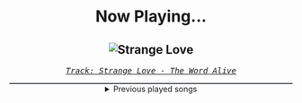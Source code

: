<div align="center"> 
<h1>Now Playing...</h1>

![Strange Love](https://i.scdn.co/image/ab67616d00001e029271d570adb5c670991aa562)
--
_<samp><a href="https://open.spotify.com/track/5dMpsv3AeFuM9zlK5ZQEUP">Track: Strange Love - The Word Alive</a></samp>_

<div style="border: 1px #4B5054 solid"></div>
<details>
  <summary>
    Previous played songs
  </summary>
  <table>
    <thead>
      <tr>
        <th>
          Artist
        </th>
        <th>
          Song
        </th>
        <th>
          Link
        </th>
      </tr>
    </thead>
    <tbody>
      <tr><td>The Word Alive</td><td>Strange Love</td><td><a href="https://open.spotify.com/track/5dMpsv3AeFuM9zlK5ZQEUP">https://open.spotify.com/track/5dMpsv3AeFuM9zlK5ZQEUP</a></td></tr><tr><td>Elwood Stray</td><td>Negative</td><td><a href="https://open.spotify.com/track/7lMX49Ka3VzV5SohMWQL6S">https://open.spotify.com/track/7lMX49Ka3VzV5SohMWQL6S</a></td></tr><tr><td>Fit For A King</td><td>Locked (In My Head)</td><td><a href="https://open.spotify.com/track/0ONwGFXxdo1vai166F5AEz">https://open.spotify.com/track/0ONwGFXxdo1vai166F5AEz</a></td></tr><tr><td>Ice Nine Kills</td><td>Rainy Day</td><td><a href="https://open.spotify.com/track/3AkCkuC8LuRFEnvyKBQUOg">https://open.spotify.com/track/3AkCkuC8LuRFEnvyKBQUOg</a></td></tr><tr><td>Rain City Drive</td><td>Heavier</td><td><a href="https://open.spotify.com/track/6Ps8twA0kAJ1jSZzhvdBQI">https://open.spotify.com/track/6Ps8twA0kAJ1jSZzhvdBQI</a></td></tr><tr><td>Caleb Hyles</td><td>Darkness Before The Dawn</td><td><a href="https://open.spotify.com/track/2BbMEzY7aVDsks9rNBLE7n">https://open.spotify.com/track/2BbMEzY7aVDsks9rNBLE7n</a></td></tr><tr><td>The Word Alive</td><td>Misery</td><td><a href="https://open.spotify.com/track/2fVIQFxGHSJHR5RYG4SMpI">https://open.spotify.com/track/2fVIQFxGHSJHR5RYG4SMpI</a></td></tr><tr><td>Caskets</td><td>Lose Myself</td><td><a href="https://open.spotify.com/track/76WJ6DfdUNCC3lqdy5s19K">https://open.spotify.com/track/76WJ6DfdUNCC3lqdy5s19K</a></td></tr><tr><td>We Came As Romans</td><td>Cold Like War</td><td><a href="https://open.spotify.com/track/4iLRsbijzBUP9AkQVlEn6z">https://open.spotify.com/track/4iLRsbijzBUP9AkQVlEn6z</a></td></tr><tr><td>Wage War</td><td>Relapse</td><td><a href="https://open.spotify.com/track/6Qd7XC9csaFz3dogXXhrVM">https://open.spotify.com/track/6Qd7XC9csaFz3dogXXhrVM</a></td></tr><tr><td>The Word Alive</td><td>New Reality</td><td><a href="https://open.spotify.com/track/60Eor8frfId0DeigqrVSE4">https://open.spotify.com/track/60Eor8frfId0DeigqrVSE4</a></td></tr><tr><td>Resolve</td><td>Older Days</td><td><a href="https://open.spotify.com/track/3DjsiMycLUIbFsSz7hKndD">https://open.spotify.com/track/3DjsiMycLUIbFsSz7hKndD</a></td></tr><tr><td>We Came As Romans</td><td>Plagued</td><td><a href="https://open.spotify.com/track/6xC8tcFBMMjJIyfPw66lDF">https://open.spotify.com/track/6xC8tcFBMMjJIyfPw66lDF</a></td></tr><tr><td>We Came As Romans</td><td>Darkbloom</td><td><a href="https://open.spotify.com/track/5eqB8FjyujwxBGfdibWEuL">https://open.spotify.com/track/5eqB8FjyujwxBGfdibWEuL</a></td></tr><tr><td>Hollow Front</td><td>We're All Left Suffering</td><td><a href="https://open.spotify.com/track/4lbODYAUsjKluVYvq10O2X">https://open.spotify.com/track/4lbODYAUsjKluVYvq10O2X</a></td></tr><tr><td>NOVELISTS</td><td>Made by Design</td><td><a href="https://open.spotify.com/track/76yzd7vlrHw6DhCGsgETly">https://open.spotify.com/track/76yzd7vlrHw6DhCGsgETly</a></td></tr><tr><td>We Came As Romans</td><td>Golden</td><td><a href="https://open.spotify.com/track/4ptzVhD7TWh4aBkhWEzz0o">https://open.spotify.com/track/4ptzVhD7TWh4aBkhWEzz0o</a></td></tr><tr><td>Currents</td><td>How I Fall Apart</td><td><a href="https://open.spotify.com/track/1NCEL0MGmUXyM4jghQj9IG">https://open.spotify.com/track/1NCEL0MGmUXyM4jghQj9IG</a></td></tr><tr><td>Resolve</td><td>Death Awaits</td><td><a href="https://open.spotify.com/track/3mugmoCv1vJDn7YllzzXJD">https://open.spotify.com/track/3mugmoCv1vJDn7YllzzXJD</a></td></tr><tr><td>We Came As Romans</td><td>Black Hole</td><td><a href="https://open.spotify.com/track/1g5Jqwo02PuitYfv19B6Jn">https://open.spotify.com/track/1g5Jqwo02PuitYfv19B6Jn</a></td></tr>
    </tbody>
  </table>
</details>

</div>
